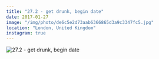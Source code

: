 ```yaml
---
title: "27.2 - get drunk, begin date"
date: 2017-01-27
image: "/img/photo/de6c5e2d73aab6366865d3a9c3347fc5.jpg"
location: "London, United Kingdom"
instagram: true
---
```


![27.2 - get drunk, begin date](/img/photo/de6c5e2d73aab6366865d3a9c3347fc5.jpg)
